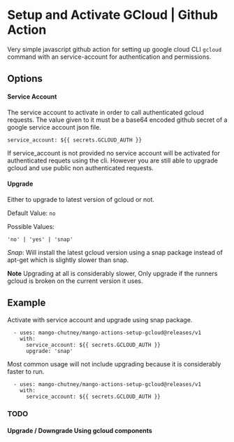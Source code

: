 # Setup and Activate GCloud | Github Action

Very simple javascript github action for setting up google cloud CLI `gcloud` command with an service-account for authentication and permissions.

## Options

#### Service Account

The service account to activate in order to call authenticated gcloud requests. The value given to it must be a base64 encoded github secret of a google service account json file.

```
service_account: ${{ secrets.GCLOUD_AUTH }}
```

If service_account is not provided no service account will be activated for authenticated requets using the cli. However you are still able to upgrade gcloud and use public non authenticated requests.

#### Upgrade

Either to upgrade to latest version of gcloud or not.

Default Value: `no`

Possible Values:

```
'no' | 'yes' | 'snap'
```

_Snap_: Will install the latest gcloud version using a snap package instead of apt-get which is slightly slower than snap.

**Note** Upgrading at all is considerably slower, Only upgrade if the runners gcloud is broken on the current version it uses.

## Example

Activate with service account and upgrade using snap package.

```
  - uses: mango-chutney/mango-actions-setup-gcloud@releases/v1
    with:
      service_account: ${{ secrets.GCLOUD_AUTH }}
      upgrade: 'snap'
```

Most common usage will not include upgrading because it is considerably faster to run.

```
  - uses: mango-chutney/mango-actions-setup-gcloud@releases/v1
    with:
      service_account: ${{ secrets.GCLOUD_AUTH }}
```

### TODO

#### Upgrade / Downgrade Using gcloud components
